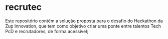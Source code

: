 # recrutec
Este repositório contém a solução proposta para o desafio do Hackathon da Zup Innovation, que tem como objetivo criar uma ponte entre talentos Tech PcD e recrutadores, de forma acessível;
